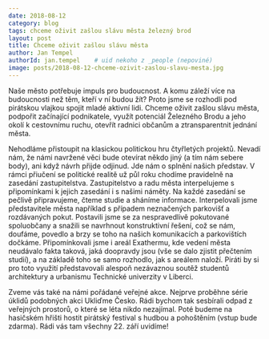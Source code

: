 ```yaml
---
date: 2018-08-12
category: blog
tags: chceme oživit zašlou slávu města železný brod
layout: post
title: Chceme oživit zašlou slávu města
author: Jan Tempel
authorId: jan.tempel    # uid nekoho z _people (nepoviné)
image: posts/2018-08-12-chceme-ozivit-zaslou-slavu-mesta.jpg
---
```

Naše město potřebuje impuls pro budoucnost. A komu záleží více na budoucnosti než těm, kteří v ní budou žít? Proto jsme se rozhodli pod pirátskou vlajkou spojit mladé aktivní lidi. Chceme oživit zašlou slávu města, podpořit začínající podnikatele, využít potenciál Železného Brodu a jeho okolí k cestovnímu ruchu, otevřít radnici občanům a ztransparentnit jednání města.

Nehodláme přistoupit na klasickou politickou hru čtyřletých projektů. Nevadí nám, že námi navržené věci bude otevírat někdo jiný (a tím nám sebere body), ani když návrh přijde odjinud. Jde nám o splnění našich představ. V rámci přiučení se politické realitě už půl roku chodíme pravidelně na zasedání zastupitelstva. Zastupitelstvo a radu města interpelujeme s připomínkami k jejich zasedání i s našimi náměty. Na každé zasedání se pečlivě připravujeme, čteme studie a sháníme informace. Interpelovali jsme představitele města například s případem neznačených parkovišť a rozdávaných pokut. Postavili jsme se za nespravedlivě pokutované spoluobčany a snažili se navrhnout konstruktivní řešení, což se nám, doufáme, povedlo a brzy se toho na našich komunikacích a parkovištích dočkáme. Připomínkovali jsme i areál Exathermu, kde vedení města neudávalo fakta taková, jaká doopravdy jsou (vše se dalo zjistit přečtením studií), a na základě toho se samo rozhodlo, jak s areálem naloží. Piráti by si pro toto využití představovali alespoň nezávaznou soutěž studentů architektury a urbanismu Technické univerzity v Liberci.

Zveme vás také na námi pořádané veřejné akce. Nejprve proběhne série úklidů podobných akci Ukliďme Česko. Rádi bychom tak sesbírali odpad z veřejných prostorů, o které se léta nikdo nezajímal. Poté budeme na hasičském hřišti hostit pirátský festival s hudbou a pohoštěním (vstup bude zdarma). Rádi vás tam všechny 22. září uvidíme! 
